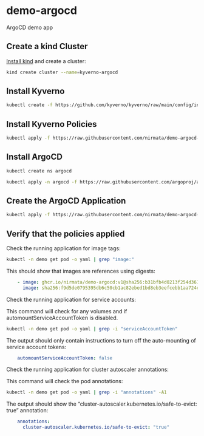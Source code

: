 # demo-argocd
ArgoCD demo app

## Create a kind Cluster

[Install kind](https://kind.sigs.k8s.io/) and create a cluster:

```sh
kind create cluster --name=kyverno-argocd
```

## Install Kyverno

```sh
kubectl create -f https://github.com/kyverno/kyverno/raw/main/config/install-latest-testing.yaml
```

## Install Kyverno Policies

```sh
kubectl apply -f https://raw.githubusercontent.com/nirmata/demo-argocd-kyverno/main/config/kyverno-policies.yaml
```

## Install ArgoCD

```sh
kubectl create ns argocd
```

```sh
kubectl apply -n argocd -f https://raw.githubusercontent.com/argoproj/argo-cd/v2.10.0-rc1/manifests/install.yaml
```

## Create the ArgoCD Application

```sh
kubectl apply -f https://raw.githubusercontent.com/nirmata/demo-argocd-kyverno/main/config/argocd-app/application.yaml
```

## Verify that the policies applied

Check the running application for image tags:

```sh
kubectl -n demo get pod -o yaml | grep "image:"
```

This should show that images are references using digests:

```yaml
    - image: ghcr.io/nirmata/demo-argocd:v1@sha256:b31bfb4d0213f254d361e0079deaaebefa4f82ba7aa76ef82e90b4935ad5b105
      image: sha256:f9d5de0795395db6c50cb1ac82ebed1bd8eb3eefcebb1aa724e01239594e937b
```
Check the running application for service accounts:

This command will check for any volumes and if automountServiceAccountToken is disabled.

```sh
kubectl -n demo get pod -o yaml | grep -i "serviceAccountToken"
```

The output should only contain instructions to turn off the auto-mounting of service account tokens:

```yaml
    automountServiceAccountToken: false
```

Check the running application for cluster autoscaler annotations:

This command will check the pod annotations:

```sh
kubectl -n demo get pod -o yaml | grep -i "annotations" -A1
```

The output should show the “cluster-autoscaler.kubernetes.io/safe-to-evict: true” annotation:

```yaml
    annotations:
      cluster-autoscaler.kubernetes.io/safe-to-evict: "true"
```
